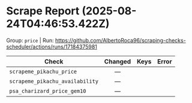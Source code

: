 # Scrape Report (2025-08-24T04:46:53.422Z)

Group: `price`  |  Run: https://github.com/AlbertoRoca96/scraping-checks-scheduler/actions/runs/17184375981

| Check | Changed | Keys | Error |
|---|:---:|:--|:--|
| `scrapeme_pikachu_price` | — |  |  |
| `scrapeme_pikachu_availability` | — |  |  |
| `psa_charizard_price_gem10` | — |  |  |
